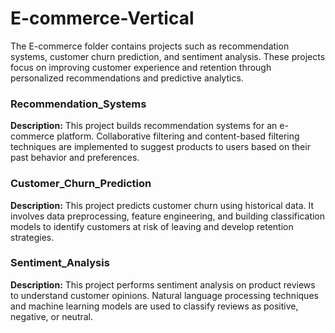 # E-commerce-Vertical
The E-commerce folder contains projects such as recommendation systems, customer churn prediction, and sentiment analysis. These projects focus on improving customer experience and retention through personalized recommendations and predictive analytics.
<p style="font-size:12px;">
  
### Recommendation_Systems
**Description:** This project builds recommendation systems for an e-commerce platform. Collaborative filtering and content-based filtering techniques are implemented to suggest products to users based on their past behavior and preferences.
</p>
<p style="font-size:12px;">
  
### Customer_Churn_Prediction
**Description:** This project predicts customer churn using historical data. It involves data preprocessing, feature engineering, and building classification models to identify customers at risk of leaving and develop retention strategies.
</p>
<p style="font-size:12px;">
  
### Sentiment_Analysis
**Description:** This project performs sentiment analysis on product reviews to understand customer opinions. Natural language processing techniques and machine learning models are used to classify reviews as positive, negative, or neutral.
</p>
